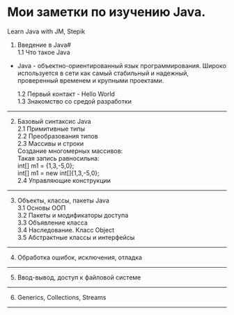# Мои заметки по изучению Java.
Learn Java with JM, Stepik

1. Введение в Java#  
1.1 Что такое Java  
- Java - объектно-ориентированный язык программирования. Широко используется в сети как самый стабильный и надежный, проверенный временем и крупными проектами.  
  
  1.2 Первый контакт - Hello World  
1.3 Знакомство со средой разработки   
----------------------  
2. Базовый синтаксис Java  
2.1 Примитивные типы  
2.2 Преобразования типов  
2.3 Массивы и строки  
Создание многомерных массивов:  
Такая запись равносильна:  
  int[] m1 = {1,3,-5,0};  
  int[] m1 = new int[]{1,3,-5,0};  
2.4 Управляющие конструкции  
----------------------  
3. Объекты, классы, пакеты Java  
3.1 Основы ООП  
3.2 Пакеты и модификаторы доступа  
3.3 Объявление класса  
3.4 Наследование. Класс Object  
3.5 Абстрактные классы и интерфейсы  
----------------------  
4. Обработка ошибок, исключения, отладка  
----------------------  
5. Ввод-вывод, доступ к файловой системе  
----------------------  
6. Generics, Collections, Streams  
----------------------  
